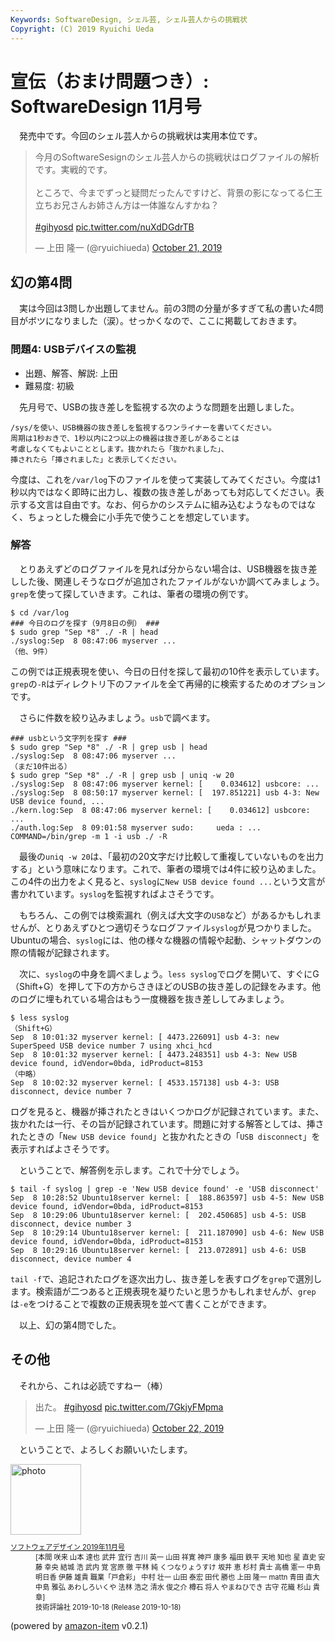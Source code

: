 ```yaml
---
Keywords: SoftwareDesign, シェル芸, シェル芸人からの挑戦状
Copyright: (C) 2019 Ryuichi Ueda
---
```


# 宣伝（おまけ問題つき）: SoftwareDesign 11月号

　発売中です。今回のシェル芸人からの挑戦状は実用本位です。

<blockquote class="twitter-tweet"><p lang="ja" dir="ltr">今月のSoftwareSesignのシェル芸人からの挑戦状はログファイルの解析です。実戦的です。<br><br>ところで、今までずっと疑問だったんですけど、背景の影になってる仁王立ちお兄さんお姉さん方は一体誰なんすかね？<br><br> <a href="https://twitter.com/hashtag/gihyosd?src=hash&amp;ref_src=twsrc%5Etfw">#gihyosd</a> <a href="https://t.co/nuXdDGdrTB">pic.twitter.com/nuXdDGdrTB</a></p>&mdash; 上田 隆一 (@ryuichiueda) <a href="https://twitter.com/ryuichiueda/status/1186264390657441792?ref_src=twsrc%5Etfw">October 21, 2019</a></blockquote> <script async src="https://platform.twitter.com/widgets.js" charset="utf-8"></script>


## 幻の第4問

　実は今回は3問しか出題してません。前の3問の分量が多すぎて私の書いた4問目がボツになりました（涙）。せっかくなので、ここに掲載しておきます。


### 問題4: USBデバイスの監視

* 出題、解答、解説: 上田
* 難易度: 初級

　先月号で、USBの抜き差しを監視する次のような問題を出題しました。

```
/sys/を使い、USB機器の抜き差しを監視するワンライナーを書いてください。
周期は1秒おきで、1秒以内に2つ以上の機器は抜き差しがあることは
考慮しなくてもよいこととします。抜かれたら「抜かれました」、
挿されたら「挿されました」と表示してください。
```

今度は、これを`/var/log`下のファイルを使って実装してみてください。今度は1秒以内ではなく即時に出力し、複数の抜き差しがあっても対応してください。表示する文言は自由です。なお、何らかのシステムに組み込むようなものではなく、ちょっとした機会に小手先で使うことを想定しています。


### 解答

　とりあえずどのログファイルを見れば分からない場合は、USB機器を抜き差しした後、関連しそうなログが追加されたファイルがないか調べてみましょう。`grep`を使って探していきます。これは、筆者の環境の例です。

```
$ cd /var/log
### 今日のログを探す（9月8日の例） ###
$ sudo grep "Sep *8" ./ -R | head
./syslog:Sep  8 08:47:06 myserver ...
（他、9件）
```

この例では正規表現を使い、今日の日付を探して最初の10件を表示しています。`grep`の`-R`はディレクトリ下のファイルを全て再帰的に検索するためのオプションです。


　さらに件数を絞り込みましょう。`usb`で調べます。

```
### usbという文字列を探す ###
$ sudo grep "Sep *8" ./ -R | grep usb | head
./syslog:Sep  8 08:47:06 myserver ...
（まだ10件出る）
$ sudo grep "Sep *8" ./ -R | grep usb | uniq -w 20
./syslog:Sep  8 08:47:06 myserver kernel: [    0.034612] usbcore: ...
./syslog:Sep  8 08:50:17 myserver kernel: [  197.851221] usb 4-3: New USB device found, ...
./kern.log:Sep  8 08:47:06 myserver kernel: [    0.034612] usbcore: ...
./auth.log:Sep  8 09:01:58 myserver sudo:     ueda : ... COMMAND=/bin/grep -m 1 -i usb ./ -R
```

　最後の`uniq -w 20`は、「最初の20文字だけ比較して重複していないものを出力する」という意味になります。これで、筆者の環境では4件に絞り込めました。この4件の出力をよく見ると、`syslog`に`New USB device found ...`という文言が書かれています。`syslog`を監視すればよさそうです。

　もちろん、この例では検索漏れ（例えば大文字の`USB`など）があるかもしれませんが、とりあえずひとつ適切そうなログファイル`syslog`が見つかりました。Ubuntuの場合、`syslog`には、他の様々な機器の情報や起動、シャットダウンの際の情報が記録されます。


　次に、`syslog`の中身を調べましょう。`less syslog`でログを開いて、すぐにG（Shift+G）を押して下の方からさきほどのUSBの抜き差しの記録をみます。他のログに埋もれている場合はもう一度機器を抜き差ししてみましょう。

```
$ less syslog
（Shift+G） 
Sep  8 10:01:32 myserver kernel: [ 4473.226091] usb 4-3: new SuperSpeed USB device number 7 using xhci_hcd
Sep  8 10:01:32 myserver kernel: [ 4473.248351] usb 4-3: New USB device found, idVendor=0bda, idProduct=8153
（中略）
Sep  8 10:02:32 myserver kernel: [ 4533.157138] usb 4-3: USB disconnect, device number 7
```

ログを見ると、機器が挿されたときはいくつかログが記録されています。また、抜かれたは一行、その旨が記録されています。問題に対する解答としては、挿されたときの「`New USB device found`」と抜かれたときの「`USB disconnect`」を表示すればよさそうです。

　ということで、解答例を示します。これで十分でしょう。

```
$ tail -f syslog | grep -e 'New USB device found' -e 'USB disconnect'
Sep  8 10:28:52 Ubuntu18server kernel: [  188.863597] usb 4-5: New USB device found, idVendor=0bda, idProduct=8153
Sep  8 10:29:06 Ubuntu18server kernel: [  202.450685] usb 4-5: USB disconnect, device number 3
Sep  8 10:29:14 Ubuntu18server kernel: [  211.187090] usb 4-6: New USB device found, idVendor=0bda, idProduct=8153
Sep  8 10:29:16 Ubuntu18server kernel: [  213.072891] usb 4-6: USB disconnect, device number 4
```

`tail -f`で、追記されたログを逐次出力し、抜き差しを表すログを`grep`で選別します。検索語が二つあると正規表現を凝りたいと思うかもしれませんが、`grep`は`-e`をつけることで複数の正規表現を並べて書くことができます。


　以上、幻の第4問でした。

## その他

　それから、これは必読ですねー（棒）

<blockquote class="twitter-tweet"><p lang="ja" dir="ltr">出た。 <a href="https://twitter.com/hashtag/gihyosd?src=hash&amp;ref_src=twsrc%5Etfw">#gihyosd</a> <a href="https://t.co/7GkjyFMpma">pic.twitter.com/7GkjyFMpma</a></p>&mdash; 上田 隆一 (@ryuichiueda) <a href="https://twitter.com/ryuichiueda/status/1186599694329245696?ref_src=twsrc%5Etfw">October 22, 2019</a></blockquote> <script async src="https://platform.twitter.com/widgets.js" charset="utf-8"></script>


　ということで、よろしくお願いいたします。

<div class="card">
  <div class="row no-gutters">
    <div class="col-md-2">
      <a class="item url" href="https://www.amazon.co.jp/exec/obidos/ASIN/B07Y1WQNCW/ryuichiueda-22"><img src="https://images-fe.ssl-images-amazon.com/images/I/514xVSArQEL._SL160_.jpg" width="113" alt="photo"></a>
    </div>
    <div class="col-md-10">
      <div class="card-body">
        <dl class="fn" style="font-size:80%">
          <dt><a href="https://www.amazon.co.jp/exec/obidos/ASIN/B07Y1WQNCW/ryuichiueda-22">ソフトウェアデザイン 2019年11月号</a></dt>
          <dd>[本間 咲来 山本 達也 武井 宜行 吉川 英一 山田 祥寛 神戸 康多 福田 鉄平 天地 知也 星 直史 安藤 幸央 結城 浩 武内 覚 宮原 徹 平林 純 くつなりょうすけ 坂井 恵 杉村 貴士 高橋 憲一 中島 明日香 伊藤 雄貴 職業「戸倉彩」 中村 壮一 山田 泰宏 田代 勝也 上田 隆一 mattn 青田 直大 中島 雅弘 あわしろいくや 法林 浩之 清水 俊之介 樽石 将人 やまねひでき 古守 花織 杉山 貴章]</dd>
          <dd>技術評論社 2019-10-18 (Release 2019-10-18)</dd>
        </dl>
        <p class="powered-by" >(powered by <a href="https://github.com/spiegel-im-spiegel/amazon-item" >amazon-item</a> v0.2.1)</p>
      </div>
    </div>
  </div>
</div>

